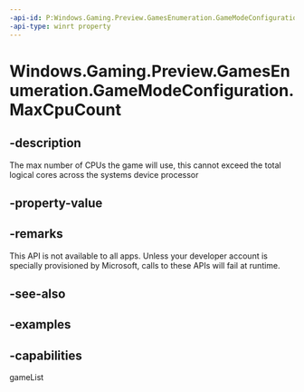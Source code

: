 ```yaml
---
-api-id: P:Windows.Gaming.Preview.GamesEnumeration.GameModeConfiguration.MaxCpuCount
-api-type: winrt property
---
```


<!-- Property syntax.
public IReference<int> MaxCpuCount { get;  set; }
-->

# Windows.Gaming.Preview.GamesEnumeration.GameModeConfiguration.MaxCpuCount

## -description
The max number of CPUs the game will use, this cannot exceed the total logical cores across the systems device processor

## -property-value

## -remarks
This API is not available to all apps. Unless your developer account is specially provisioned by Microsoft, calls to these APIs will fail at runtime.

## -see-also

## -examples


## -capabilities
gameList

